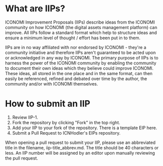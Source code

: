 # What are IIPs?
ICONOMI Improvement Proposals (IIPs) describe ideas from the ICONOMI community on how ICONOMI (the digital assets management platform) can improve. All IIPs follow a standard format which help to structure ideas and ensure a minimum level of thought / effort has been put in to them. 

IIPs are in no way affiliated with nor endorsed by ICONOMI - they're a community initiative and therefore IIPs aren't guaranteed to be acted upon or acknowledged in any way by ICONOMI. The primary purpose of IIPs is to harness the power of the ICONOMI community by enabling the community to document their own ideas which they believe could improve ICONOMI. These ideas, all stored in the one place and in the same format, can then easily be referenced, refined and debated over time by the author, the community and/or with ICONOMI themselves.

# How to submit an IIP

1. Review IIP-1.
2. Fork the repository by clicking "Fork" in the top right.
3. Add your IIP to your fork of the repository. There is a template EIP here.
4. Submit a Pull Request to ICNHodler's EIPs repository.

When opening a pull request to submit your IIP, please use an abbreviated title in the filename, iip-title_abbrev.md. The title should be 40 characters or less. An IIP number will be assigned by an editor upon manually reviewing the pull request.
